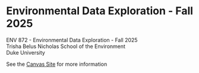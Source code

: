 # Environmental Data Exploration - Fall 2025
ENV 872 - Environmental Data Exploration - Fall 2025  
Trisha Belus
Nicholas School of the Environment  
Duke University  

See the [Canvas Site](https://canvas.duke.edu/courses/62351) for more information
